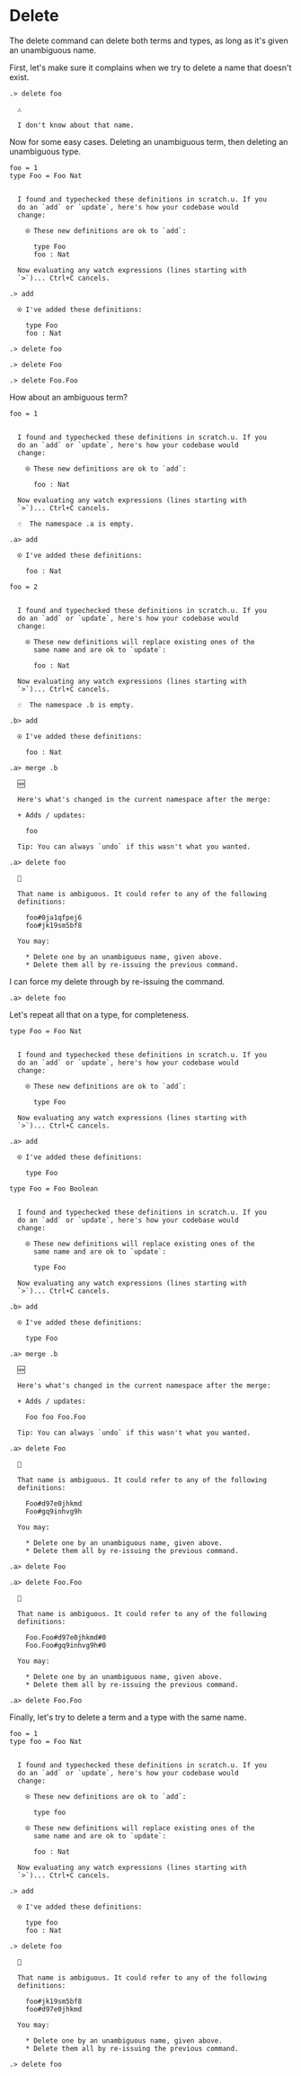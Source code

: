 # Delete

The delete command can delete both terms and types, as long as it's given an
unambiguous name.

First, let's make sure it complains when we try to delete a name that doesn't
exist.

```ucm
.> delete foo

  ⚠️
  
  I don't know about that name.

```
Now for some easy cases. Deleting an unambiguous term, then deleting an
unambiguous type.

```unison
foo = 1
type Foo = Foo Nat
```

```ucm

  I found and typechecked these definitions in scratch.u. If you
  do an `add` or `update`, here's how your codebase would
  change:
  
    ⍟ These new definitions are ok to `add`:
    
      type Foo
      foo : Nat
   
  Now evaluating any watch expressions (lines starting with
  `>`)... Ctrl+C cancels.

```
```ucm
.> add

  ⍟ I've added these definitions:
  
    type Foo
    foo : Nat

.> delete foo

.> delete Foo

.> delete Foo.Foo

```
How about an ambiguous term?

```unison
foo = 1
```

```ucm

  I found and typechecked these definitions in scratch.u. If you
  do an `add` or `update`, here's how your codebase would
  change:
  
    ⍟ These new definitions are ok to `add`:
    
      foo : Nat
   
  Now evaluating any watch expressions (lines starting with
  `>`)... Ctrl+C cancels.

```
```ucm
  ☝️  The namespace .a is empty.

.a> add

  ⍟ I've added these definitions:
  
    foo : Nat

```
```unison
foo = 2
```

```ucm

  I found and typechecked these definitions in scratch.u. If you
  do an `add` or `update`, here's how your codebase would
  change:
  
    ⍟ These new definitions will replace existing ones of the
      same name and are ok to `update`:
    
      foo : Nat
   
  Now evaluating any watch expressions (lines starting with
  `>`)... Ctrl+C cancels.

```
```ucm
  ☝️  The namespace .b is empty.

.b> add

  ⍟ I've added these definitions:
  
    foo : Nat

.a> merge .b

  🆕
  
  Here's what's changed in the current namespace after the merge:
  
  + Adds / updates:
  
    foo
  
  Tip: You can always `undo` if this wasn't what you wanted.

```
```ucm
.a> delete foo

  🤔
  
  That name is ambiguous. It could refer to any of the following
  definitions:
  
    foo#0ja1qfpej6
    foo#jk19sm5bf8
  
  You may:
  
    * Delete one by an unambiguous name, given above.
    * Delete them all by re-issuing the previous command.

```
I can force my delete through by re-issuing the command.

```ucm
.a> delete foo

```
Let's repeat all that on a type, for completeness.

```unison
type Foo = Foo Nat
```

```ucm

  I found and typechecked these definitions in scratch.u. If you
  do an `add` or `update`, here's how your codebase would
  change:
  
    ⍟ These new definitions are ok to `add`:
    
      type Foo
   
  Now evaluating any watch expressions (lines starting with
  `>`)... Ctrl+C cancels.

```
```ucm
.a> add

  ⍟ I've added these definitions:
  
    type Foo

```
```unison
type Foo = Foo Boolean
```

```ucm

  I found and typechecked these definitions in scratch.u. If you
  do an `add` or `update`, here's how your codebase would
  change:
  
    ⍟ These new definitions will replace existing ones of the
      same name and are ok to `update`:
    
      type Foo
   
  Now evaluating any watch expressions (lines starting with
  `>`)... Ctrl+C cancels.

```
```ucm
.b> add

  ⍟ I've added these definitions:
  
    type Foo

.a> merge .b

  🆕
  
  Here's what's changed in the current namespace after the merge:
  
  + Adds / updates:
  
    Foo foo Foo.Foo
  
  Tip: You can always `undo` if this wasn't what you wanted.

```
```ucm
.a> delete Foo

  🤔
  
  That name is ambiguous. It could refer to any of the following
  definitions:
  
    Foo#d97e0jhkmd
    Foo#gq9inhvg9h
  
  You may:
  
    * Delete one by an unambiguous name, given above.
    * Delete them all by re-issuing the previous command.

```
```ucm
.a> delete Foo

```
```ucm
.a> delete Foo.Foo

  🤔
  
  That name is ambiguous. It could refer to any of the following
  definitions:
  
    Foo.Foo#d97e0jhkmd#0
    Foo.Foo#gq9inhvg9h#0
  
  You may:
  
    * Delete one by an unambiguous name, given above.
    * Delete them all by re-issuing the previous command.

```
```ucm
.a> delete Foo.Foo

```
Finally, let's try to delete a term and a type with the same name.

```unison
foo = 1
type foo = Foo Nat
```

```ucm

  I found and typechecked these definitions in scratch.u. If you
  do an `add` or `update`, here's how your codebase would
  change:
  
    ⍟ These new definitions are ok to `add`:
    
      type foo
    
    ⍟ These new definitions will replace existing ones of the
      same name and are ok to `update`:
    
      foo : Nat
   
  Now evaluating any watch expressions (lines starting with
  `>`)... Ctrl+C cancels.

```
```ucm
.> add

  ⍟ I've added these definitions:
  
    type foo
    foo : Nat

```
```ucm
.> delete foo

  🤔
  
  That name is ambiguous. It could refer to any of the following
  definitions:
  
    foo#jk19sm5bf8
    foo#d97e0jhkmd
  
  You may:
  
    * Delete one by an unambiguous name, given above.
    * Delete them all by re-issuing the previous command.

```
```ucm
.> delete foo

```
